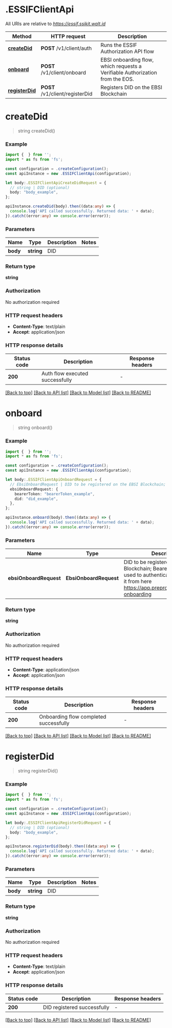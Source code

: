 # .ESSIFClientApi

All URIs are relative to *https://essif.ssikit.walt.id*

Method | HTTP request | Description
------------- | ------------- | -------------
[**createDid**](ESSIFClientApi.md#createDid) | **POST** /v1/client/auth | Runs the ESSIF Authorization API flow
[**onboard**](ESSIFClientApi.md#onboard) | **POST** /v1/client/onboard | EBSI onboarding flow, which requests a Verifiable Authorization from the EOS.
[**registerDid**](ESSIFClientApi.md#registerDid) | **POST** /v1/client/registerDid | Registers DID on the EBSI Blockchain


# **createDid**
> string createDid()


### Example


```typescript
import {  } from '';
import * as fs from 'fs';

const configuration = .createConfiguration();
const apiInstance = new .ESSIFClientApi(configuration);

let body:.ESSIFClientApiCreateDidRequest = {
  // string | DID (optional)
  body: "body_example",
};

apiInstance.createDid(body).then((data:any) => {
  console.log('API called successfully. Returned data: ' + data);
}).catch((error:any) => console.error(error));
```


### Parameters

Name | Type | Description  | Notes
------------- | ------------- | ------------- | -------------
 **body** | **string**| DID |


### Return type

**string**

### Authorization

No authorization required

### HTTP request headers

 - **Content-Type**: text/plain
 - **Accept**: application/json


### HTTP response details
| Status code | Description | Response headers |
|-------------|-------------|------------------|
**200** | Auth flow executed successfully |  -  |

[[Back to top]](#) [[Back to API list]](README.md#documentation-for-api-endpoints) [[Back to Model list]](README.md#documentation-for-models) [[Back to README]](README.md)

# **onboard**
> string onboard()


### Example


```typescript
import {  } from '';
import * as fs from 'fs';

const configuration = .createConfiguration();
const apiInstance = new .ESSIFClientApi(configuration);

let body:.ESSIFClientApiOnboardRequest = {
  // EbsiOnboardRequest | DID to be registered on the EBSI Blockchain; Bearer token to be used to authenticate the user. Get it from here https://app.preprod.ebsi.eu/users-onboarding (optional)
  ebsiOnboardRequest: {
    bearerToken: "bearerToken_example",
    did: "did_example",
  },
};

apiInstance.onboard(body).then((data:any) => {
  console.log('API called successfully. Returned data: ' + data);
}).catch((error:any) => console.error(error));
```


### Parameters

Name | Type | Description  | Notes
------------- | ------------- | ------------- | -------------
 **ebsiOnboardRequest** | **EbsiOnboardRequest**| DID to be registered on the EBSI Blockchain; Bearer token to be used to authenticate the user. Get it from here https://app.preprod.ebsi.eu/users-onboarding |


### Return type

**string**

### Authorization

No authorization required

### HTTP request headers

 - **Content-Type**: application/json
 - **Accept**: application/json


### HTTP response details
| Status code | Description | Response headers |
|-------------|-------------|------------------|
**200** | Onboarding flow completed successfully |  -  |

[[Back to top]](#) [[Back to API list]](README.md#documentation-for-api-endpoints) [[Back to Model list]](README.md#documentation-for-models) [[Back to README]](README.md)

# **registerDid**
> string registerDid()


### Example


```typescript
import {  } from '';
import * as fs from 'fs';

const configuration = .createConfiguration();
const apiInstance = new .ESSIFClientApi(configuration);

let body:.ESSIFClientApiRegisterDidRequest = {
  // string | DID (optional)
  body: "body_example",
};

apiInstance.registerDid(body).then((data:any) => {
  console.log('API called successfully. Returned data: ' + data);
}).catch((error:any) => console.error(error));
```


### Parameters

Name | Type | Description  | Notes
------------- | ------------- | ------------- | -------------
 **body** | **string**| DID |


### Return type

**string**

### Authorization

No authorization required

### HTTP request headers

 - **Content-Type**: text/plain
 - **Accept**: application/json


### HTTP response details
| Status code | Description | Response headers |
|-------------|-------------|------------------|
**200** | DID registered successfully |  -  |

[[Back to top]](#) [[Back to API list]](README.md#documentation-for-api-endpoints) [[Back to Model list]](README.md#documentation-for-models) [[Back to README]](README.md)


